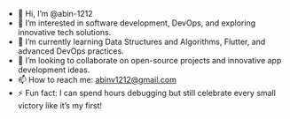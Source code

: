 - 👋 Hi, I’m @abin-1212
- 👀 I’m interested in software development, DevOps, and exploring innovative tech solutions.
- 🌱 I’m currently learning Data Structures and Algorithms, Flutter, and advanced DevOps practices.
- 💞️ I’m looking to collaborate on open-source projects and innovative app development ideas.
- 📫 How to reach me: abinv1212@gmail.com
- ⚡ Fun fact: I can spend hours debugging but still celebrate every small victory like it’s my first!
